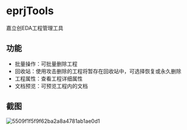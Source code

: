 # eprjTools
嘉立创EDA工程管理工具

## 功能

- 批量操作：可批量删除工程
- 回收站：使用攻击删除的工程将暂存在回收站中，可选择恢复或永久删除
- 工程属性：查看工程详细属性
- 文档预览：可预览工程内的文档

## 截图
![5509f1f5f9f62ba2a8a4781ab1ae0d1](https://github.com/user-attachments/assets/a26b0ae4-9055-4b8e-9647-24c22f75429c)

